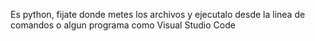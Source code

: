 Es python, fijate donde metes los archivos y ejecutalo desde la linea de comandos o algun programa como Visual Studio Code
